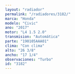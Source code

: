 ```yaml
---
layout: "radiador"
permalink: "/radiadores/3182/"
marca: "Honda"
modelo: "Civic"
ano: "2017"
motor: "L4 1.5 2.0"
transmision: "Automática"
parte: "190105AAA01"
clima: "Con clima"
alto: "26 3/8"
ancho: "17 1/4"
observaciones: "Turbo"
id: "3182"
---
```


